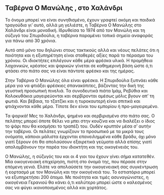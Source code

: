 
## Ταβέρνα Ο Μανώλης ‚ στο Χαλάνδρι
Το όνομα μπορεί να είναι συνηθισμένο, έχουν γραφτεί ακόμη και παιδικά τραγούδια γι’ αυτό, αλλά μη γελιέστε, η Ταβέρνα Ο Μανώλης στο Χαλάνδρι είναι μοναδική.
Ιδρυθείσα το 1974 από τον Μανώλη και τη σύζυγό του Σπυριδούλα, η ταβέρνα παραμένει τοπικό σημείο αναφοράς για πάνω από 30 χρόνια.

Αυτό από μόνο του δηλώνει στους τακτικούς αλλά και νέους πελάτες ότι η ποιότητα και η εξυπηρέτηση είναι σταθερές αξίες παρά το πέρασμα του χρόνου. Οι ιδιοκτήτες επιλέγουν κάθε μέρα φρέσκα υλικά. Η προμήθεια λαχανικών, κρέατος και ψαρικών γίνεται σε καθημερινή βάση ώστε ό,τι φτάσει στο πιάτο σας να είναι πάντοτε φρέσκο και της ημέρας.

Στην Ταβέρνα Ο Μανώλης όλα είναι φρέσκα. Η Σπυριδούλα ξυπνάει κάθε μέρα για να φτιάξει φρέσκιες σπανακόπιτες, βάζοντας την δική της γευστική προσωπική πινελιά. Τα συνοδευτικά πιάτα Ιμάμ, Ρεβύθια και Κολοκυθάκια μαγειρεύονται και σερβίρονται αμέσως μόλις βγουν απ’ τη φωτιά. Και βέβαια, το τζατζίκι και η τυροκαυτερή είναι σπιτικά και φτιάχνονται κάθε μέρα. Τίποτε δεν είναι του εμπορίου ή προ-μαγειρεμένο.

Τα ψαρικά! Μες το Χαλάνδρι, ψημένο και σερβιρισμένο στο πιάτο σας. Ο πελάτης μπορεί όποτε θέλει να μπει στην κουζίνα και να διαλέξει ο ίδιος το ψάρι που θα κοσμήσει το τραπέζι του. Ουδέν κρυπτόν μέσα σ’ αυτήν την ταβέρνα. Οι πελάτες γνωρίζουν το προσωπικό με τα μικρά τους ονόματα, κάποιοι μάλιστα έρχονται επανειλημμένα κάθε βράδυ, όχι μόνο γιατί ξέρουν ότι θα απολαύσουν εξαιρετικά γεύματα αλλά επίσης γιατί απολαμβάνουν την παρέα του ιδιοκτήτη και της οικογένειάς του.

Ο Μανώλης, η σύζυγός του και οι 4 γιοι του έχουν γίνει σήμα κατατεθέν. Μία οικογενειακή επιχείρηση, πιστή στο όνομά της, που πέρασε στην επόμενη γενιά. Ελάτε να απολαύσετε την οικογενειακή σας συγκέντρωση ή εορτασμό με τον Μανώλη και την οικογένειά του. Το εστιατόριο μπορεί να εξυπηρετήσει 200 άτομα. Με ποιότητα και τιμές ασυναγώνιστες, η οικογένεια Γερανιού θα κάνει ό,τι καλύτερο μπορεί ώστε ο καλεσμένος σας να φύγει ικανοποιημένος αλλά και χορτάτος.